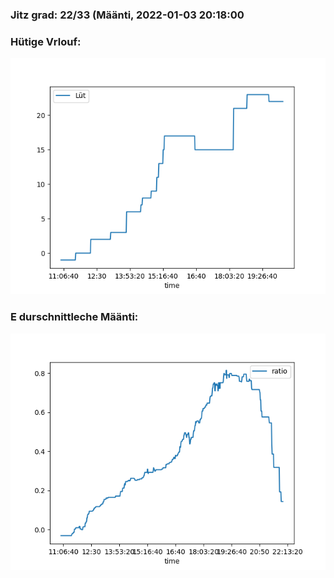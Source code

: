 ### Jitz grad: 22/33 (Määnti, 2022-01-03 20:18:00

### Hütige Vrlouf:
![Graph](Today.png)

### E durschnittleche Määnti:
![Graph](Määnti.png)